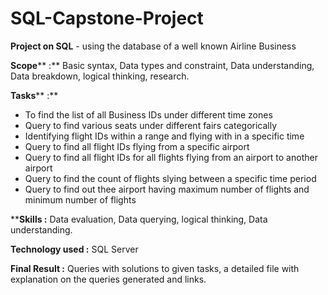 # SQL-Capstone-Project
**Project on SQL** - using the database of a well known Airline Business

**Scope**** :** Basic syntax, Data types and constraint, Data understanding, Data breakdown, logical thinking, research.

**Tasks**** :** 
- To find the list of all Business IDs under different time zones
- Query to find various seats under different fairs categorically
- Identifying flight IDs within a range and flying with in a specific time
- Query to find all flight IDs flying from a specific airport
- Query to find all flight IDs for all flights flying from an airport to another airport
- Query to find the count of flights slying between a specific time period
- Query to find out thee airport having maximum number of flights and minimum number of flights

****Skills :** Data evaluation, Data querying, logical thinking, Data understanding.

**Technology used :** SQL Server

**Final Result :** Queries with solutions to given tasks, a detailed file with explanation on the queries generated and links.
